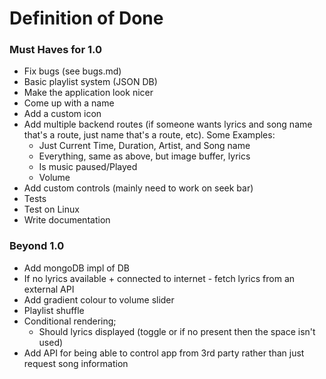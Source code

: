 # Definition of Done

### Must Haves for 1.0

- Fix bugs (see bugs.md)
- Basic playlist system (JSON DB)
- Make the application look nicer
- Come up with a name
- Add a custom icon
- Add multiple backend routes (if someone wants lyrics and song name that's a route, just name that's a route, etc). Some Examples:
  - Just Current Time, Duration, Artist, and Song name
  - Everything, same as above, but image buffer, lyrics
  - Is music paused/Played
  - Volume
- Add custom controls (mainly need to work on seek bar)
- Tests
- Test on Linux
- Write documentation

### Beyond 1.0

- Add mongoDB impl of DB
- If no lyrics available + connected to internet - fetch lyrics from an external API
- Add gradient colour to volume slider
- Playlist shuffle
- Conditional rendering;
  - Should lyrics displayed (toggle or if no present then the space isn't used)
- Add API for being able to control app from 3rd party rather than just request song information
